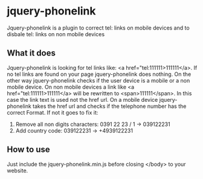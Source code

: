 # jquery-phonelink
Jquery-phonelink is a plugin to correct tel: links on mobile devices and to disbale tel: links on non mobile devices

## What it does
Jquery-phonelink  is looking for tel links like: &#x3C;a href=&#x22;tel:111111&#x3E;111111&#x3C;/a&#x3E;. If no tel links are found on your page jquery-phonelink does nothing. On the other way jquery-phonelink checks if the user device is a mobile or a non mobile device. On non mobile devices a link like &#x3C;a href=&#x22;tel:111111&#x3E;111111&#x3C;/a&#x3E; will be rewritten to &#x3C;span&#x3E;111111&#x3C;/span&#x3E;. In this case the link text is used not the href url. On a mobile device jquery-phonelink takes the href url and checks if the telephone number has the correct Format. If not it goes to fix it:

1. Remove all non digits characters: 0391 22 23 / 1 ->  039122231
2. Add country code: 039122231 -> +4939122231 

## How to use
Just include the jquery-phonelink.min.js before closing &lt;/body&gt; to your website.

